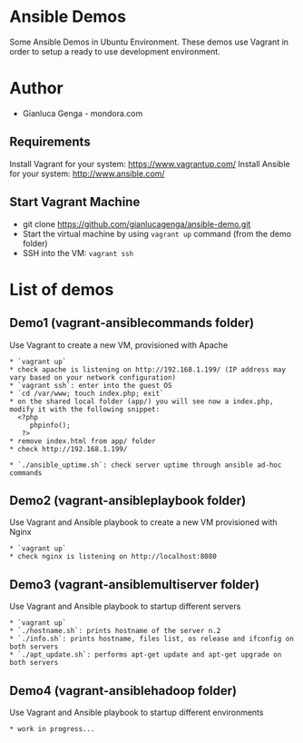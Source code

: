 # Ansible Demos

Some Ansible Demos in Ubuntu Environment.
These demos use Vagrant in order to setup a ready to use development environment.

# Author
* Gianluca Genga - mondora.com

## Requirements
Install Vagrant for your system: https://www.vagrantup.com/
Install Ansible for your system: http://www.ansible.com/

## Start Vagrant Machine

* git clone https://github.com/gianlucagenga/ansible-demo.git
* Start the virtual machine by using `vagrant up` command (from the demo folder)
* SSH into the VM: `vagrant ssh`

# List of demos
## Demo1 (vagrant-ansiblecommands folder)
Use Vagrant to create a new VM, provisioned with Apache
    
    * `vagrant up`
    * check apache is listening on http://192.168.1.199/ (IP address may vary based on your network configuration)
    * `vagrant ssh`: enter into the guest OS
    * `cd /var/www; touch index.php; exit`
    * on the shared local folder (app/) you will see now a index.php, modify it with the following snippet:
      <?php
         phpinfo();
       ?>
    * remove index.html from app/ folder
    * check http://192.168.1.199/
    
    * `./ansible_uptime.sh`: check server uptime through ansible ad-hoc commands

## Demo2 (vagrant-ansibleplaybook folder)
Use Vagrant and Ansible playbook to create a new VM provisioned with Nginx

    * `vagrant up`
    * check nginx is listening on http://localhost:8080

## Demo3 (vagrant-ansiblemultiserver folder)
Use Vagrant and Ansible playbook to startup different servers

    * `vagrant up`
    * `./hostname.sh`: prints hostname of the server n.2
    * `./info.sh`: prints hostname, files list, os release and ifconfig on both servers
    * `./apt_update.sh`: performs apt-get update and apt-get upgrade on both servers

## Demo4 (vagrant-ansiblehadoop folder)
Use Vagrant and Ansible playbook to startup different environments
    
    * work in progress...
